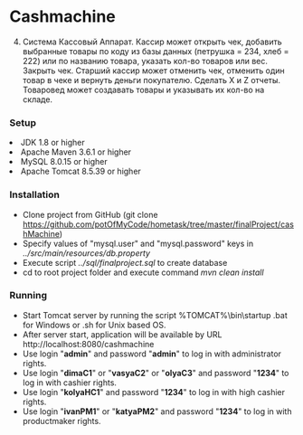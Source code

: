 Cashmachine
==========================
4. Система Кассовый Аппарат. Кассир может открыть чек, добавить
выбранные товары по коду из базы данных (петрушка = 234, хлеб = 222) или
по названию товара, указать кол-во товаров или вес. Закрыть чек. Старший
кассир может отменить чек, отменить один товар в чеке и вернуть деньги
покупателю. Сделать X и Z отчеты. Товаровед может создавать товары и
указывать их кол-во на складе.
### Setup
<li>
     JDK 1.8 or higher
<li>
     Apache Maven 3.6.1 or higher
<li>
     MySQL 8.0.15 or higher
<li>
     Apache Tomcat 8.5.39 or higher
    
### Installation
* Clone project from GitHub (git clone https://github.com/potOfMyCode/hometask/tree/master/finalProject/cashMachine)
* Specify values of "mysql.user" and "mysql.password" keys in *../src/main/resources/db.property*
* Execute script _../sql/finalproject.sql_ to create database
* cd to root project folder and execute command *mvn clean install*
    
### Running
* Start Tomcat server by running the script %TOMCAT%\bin\startup .bat for Windows or .sh for Unix based OS.
* After server start, application will be available by URL http://localhost:8080/cashmachine  
* Use login "**admin**" and password "**admin**" to log in with administrator rights.
* Use login "**dimaC1**" or "**vasyaC2**" or "**olyaC3**" and password "**1234**" to log in with cashier rights.
* Use login "**kolyaHC1**" and password "**1234**" to log in with high cashier rights.
* Use login "**ivanPM1**" or "**katyaPM2**" and password "**1234**" to log in with productmaker rights.</li>

